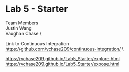 # Lab 5 - Starter
Team Members \
Justin Wang \
Vaughan Chase \

Link to Continuous Integration \
https://github.com/vchase209/continuous-integration/ \

https://vchase209.github.io/Lab5_Starter/explore.html \
https://vchase209.github.io/Lab5_Starter/expose.html
